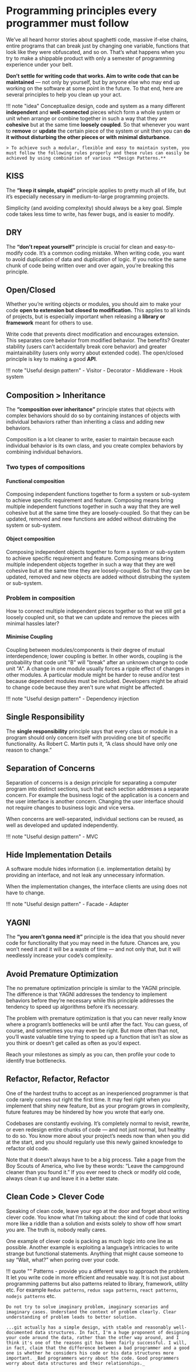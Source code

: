 # Programming principles every programmer must follow

We’ve all heard horror stories about spaghetti code, massive if-else chains, entire programs that can break just by changing one variable, functions that look like they were obfuscated, and so on. That’s what happens when you try to make a shippable product with only a semester of programming experience under your belt.

**Don’t settle for writing code that works. Aim to write code that can be maintained** — not only by yourself, but by anyone else who may end up working on the software at some point in the future. To that end, here are several principles to help you clean up your act.

!!! note "idea"
    Conceptualize design, code and system as a many different **independent** and **well-connected** pieces which form a whole system or unit when arrange or combine together in such a way that they are **cohesive** but at the same time **loosely coupled**. So that whenever you want to **remove** or **update** the certain piece of the system or unit then you can **do it without disturbing the other pieces or with minimal disturbance**.

    > To achieve such a modular, flexible and easy to maintain system, you must follow the following rules properly and these rules can easily be achieved by using combination of various **Design Patterns.**

## KISS

The **“keep it simple, stupid”** principle applies to pretty much all of life, but it’s especially necessary in medium-to-large programming projects.

Simplicity (and avoiding complexity) should always be a key goal. Simple code takes less time to write, has fewer bugs, and is easier to modify.

## DRY

The **“don’t repeat yourself”** principle is crucial for clean and easy-to-modify code. It’s a common coding mistake. When writing code, you want to avoid duplication of data and duplication of logic. If you notice the same chunk of code being written over and over again, you’re breaking this principle.

## Open/Closed

Whether you’re writing objects or modules, you should aim to make your code **open to extension but closed to modification.** This applies to all kinds of projects, but is especially important when releasing a **library or framework** meant for others to use.

Write code that prevents direct modification and encourages extension. This separates core behavior from modified behavior. The benefits? Greater stability (users can’t accidentally break core behavior) and greater maintainability (users only worry about extended code). The open/closed principle is key to making a good **API**.

!!! note "Useful design pattern"
    - Visitor
    - Decorator
    - Middleware
    - Hook system

## Composition > Inheritance

The **“composition over inheritance”** principle states that objects with complex behaviors should do so by containing instances of objects with individual behaviors rather than inheriting a class and adding new behaviors.

Composition is a lot cleaner to write, easier to maintain because each individual behavior is its own class, and you create complex behaviors by combining individual behaviors.

### Two types of compositions

#### Functional composition

Composing independent functions together to form a system or sub-system to achieve specific requirement and feature. Composing means bring multiple independent functions together in such a way that they are well cohesive but at the same time they are loosely-coupled. So that they can be updated, removed and new functions are added without distrubing the system or sub-system.

#### Object composition

Composing independent objects together to form a system or sub-system to achieve specific requirement and feature. Composing means bring multiple independent objects together in such a way that they are well cohesive but at the same time they are loosely-coupled. So that they can be updated, removed and new objects are added without distrubing the system or sub-system.

### Problem in composition

How to connect multiple independent pieces together so that we still get a loosely coupled unit, so that we can update and remove the pieces with minimal hassles later?

#### Minimise Coupling

Coupling between modules/components is their degree of mutual interdependence; lower coupling is better. In other words, coupling is the probability that code unit "B" will "break" after an unknown change to code unit "A". A change in one module usually forces a ripple effect of changes in other modules. A particular module might be harder to reuse and/or test because dependent modules must be included. Developers might be afraid to change code because they aren't sure what might be affected.

!!! note "Useful design pattern"
    - Dependency injection

## Single Responsibility

The **single responsibility** principle says that every class or module in a program should only concern itself with providing one bit of specific functionality. As Robert C. Martin puts it, “A class should have only one reason to change.”

## Separation of Concerns

Separation of concerns is a design principle for separating a computer program into distinct sections, such that each section addresses a separate concern. For example the business logic of the application is a concern and the user interface is another concern. Changing the user interface should not require changes to business logic and vice versa.

When concerns are well-separated, individual sections can be reused, as well as developed and updated independently.

!!! note "Useful design pattern"
    - MVC

## Hide Implementation Details

A software module hides information (i.e. implementation details) by providing an interface, and not leak any unnecessary information.

When the implementation changes, the interface clients are using does not have to change.

!!! note "Useful design pattern"
    - Facade
    - Adapter

## YAGNI

The **“you aren’t gonna need it”** principle is the idea that you should never code for functionality that you may need in the future. Chances are, you won’t need it and it will be a waste of time — and not only that, but it will needlessly increase your code’s complexity.

## Avoid Premature Optimization

The no premature optimization principle is similar to the YAGNI principle. The difference is that YAGNI addresses the tendency to implement behaviors before they’re necessary while this principle addresses the tendency to speed up algorithms before it’s necessary.

The problem with premature optimization is that you can never really know where a program’s bottlenecks will be until after the fact. You can guess, of course, and sometimes you may even be right. But more often than not, you’ll waste valuable time trying to speed up a function that isn’t as slow as you think or doesn’t get called as often as you’d expect.

Reach your milestones as simply as you can, then profile your code to identify true bottlenecks.

## Refactor, Refactor, Refactor

One of the hardest truths to accept as an inexperienced programmer is that code rarely comes out right the first time. It may feel right when you implement that shiny new feature, but as your program grows in complexity, future features may be hindered by how you wrote that early one.

Codebases are constantly evolving. It’s completely normal to revisit, rewrite, or even redesign entire chunks of code — and not just normal, but healthy to do so. You know more about your project’s needs now than when you did at the start, and you should regularly use this newly gained knowledge to refactor old code.

Note that it doesn’t always have to be a big process. Take a page from the Boy Scouts of America, who live by these words: “Leave the campground cleaner than you found it.” If you ever need to check or modify old code, always clean it up and leave it in a better state.

## Clean Code > Clever Code

Speaking of clean code, leave your ego at the door and forget about writing clever code. You know what I’m talking about: the kind of code that looks more like a riddle than a solution and exists solely to show off how smart you are. The truth is, nobody really cares.

One example of clever code is packing as much logic into one line as possible. Another example is exploiting a language’s intricacies to write strange but functional statements. Anything that might cause someone to say “Wait, what?” when poring over your code.

!!! quote ""
    Patterns - provide you a different ways to approach the problem. It let you write code in more efficient and reusable way. It is not just about programming patterns but also patterns related to library, framework, utility etc. For example `Redux patterns`, `redux saga patterns`, `react patterns`, `nodejs patterns` etc.

    Do not try to solve imaginary problem, imaginary scenarios and imaginary cases. Understand the context of problem clearly. Clear understanding of problem leads to better solution.

    ...git actually has a simple design, with stable and reasonably well-documented data structures. In fact, I'm a huge proponent of designing your code around the data, rather than the other way around, and I think it's one of the reasons git has been fairly successful. I will, in fact, claim that the difference between a bad programmer and a good one is whether he considers his code or his data structures more important. _Bad programmers worry about the code. Good programmers worry about data structures and their relationships._
